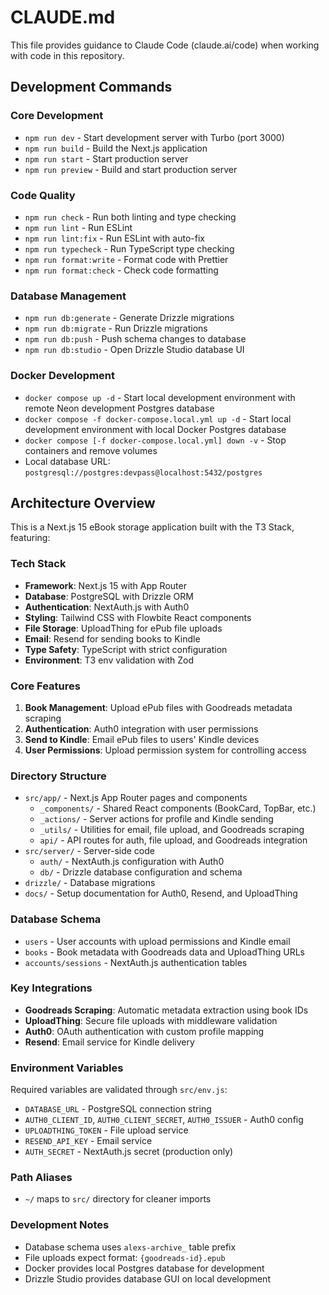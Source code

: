 # CLAUDE.md

This file provides guidance to Claude Code (claude.ai/code) when working with code in this repository.

## Development Commands

### Core Development
- `npm run dev` - Start development server with Turbo (port 3000)
- `npm run build` - Build the Next.js application
- `npm run start` - Start production server
- `npm run preview` - Build and start production server

### Code Quality
- `npm run check` - Run both linting and type checking
- `npm run lint` - Run ESLint
- `npm run lint:fix` - Run ESLint with auto-fix
- `npm run typecheck` - Run TypeScript type checking
- `npm run format:write` - Format code with Prettier
- `npm run format:check` - Check code formatting

### Database Management
- `npm run db:generate` - Generate Drizzle migrations
- `npm run db:migrate` - Run Drizzle migrations
- `npm run db:push` - Push schema changes to database
- `npm run db:studio` - Open Drizzle Studio database UI

### Docker Development
- `docker compose up -d` - Start local development environment with remote Neon development Postgres database
- `docker compose -f docker-compose.local.yml up -d` - Start local development environment with local Docker Postgres database
- `docker compose [-f docker-compose.local.yml] down -v` - Stop containers and remove volumes
- Local database URL: `postgresql://postgres:devpass@localhost:5432/postgres`

## Architecture Overview

This is a Next.js 15 eBook storage application built with the T3 Stack, featuring:

### Tech Stack
- **Framework**: Next.js 15 with App Router
- **Database**: PostgreSQL with Drizzle ORM
- **Authentication**: NextAuth.js with Auth0
- **Styling**: Tailwind CSS with Flowbite React components
- **File Storage**: UploadThing for ePub file uploads
- **Email**: Resend for sending books to Kindle
- **Type Safety**: TypeScript with strict configuration
- **Environment**: T3 env validation with Zod

### Core Features
1. **Book Management**: Upload ePub files with Goodreads metadata scraping
2. **Authentication**: Auth0 integration with user permissions
3. **Send to Kindle**: Email ePub files to users' Kindle devices
4. **User Permissions**: Upload permission system for controlling access

### Directory Structure
- `src/app/` - Next.js App Router pages and components
  - `_components/` - Shared React components (BookCard, TopBar, etc.)
  - `_actions/` - Server actions for profile and Kindle sending
  - `_utils/` - Utilities for email, file upload, and Goodreads scraping
  - `api/` - API routes for auth, file upload, and Goodreads integration
- `src/server/` - Server-side code
  - `auth/` - NextAuth.js configuration with Auth0
  - `db/` - Drizzle database configuration and schema
- `drizzle/` - Database migrations
- `docs/` - Setup documentation for Auth0, Resend, and UploadThing

### Database Schema
- `users` - User accounts with upload permissions and Kindle email
- `books` - Book metadata with Goodreads data and UploadThing URLs
- `accounts/sessions` - NextAuth.js authentication tables

### Key Integrations
- **Goodreads Scraping**: Automatic metadata extraction using book IDs
- **UploadThing**: Secure file uploads with middleware validation
- **Auth0**: OAuth authentication with custom profile mapping
- **Resend**: Email service for Kindle delivery

### Environment Variables
Required variables are validated through `src/env.js`:
- `DATABASE_URL` - PostgreSQL connection string
- `AUTH0_CLIENT_ID`, `AUTH0_CLIENT_SECRET`, `AUTH0_ISSUER` - Auth0 config
- `UPLOADTHING_TOKEN` - File upload service
- `RESEND_API_KEY` - Email service
- `AUTH_SECRET` - NextAuth.js secret (production only)

### Path Aliases
- `~/` maps to `src/` directory for cleaner imports

### Development Notes
- Database schema uses `alexs-archive_` table prefix
- File uploads expect format: `{goodreads-id}.epub`
- Docker provides local Postgres database for development
- Drizzle Studio provides database GUI on local development
